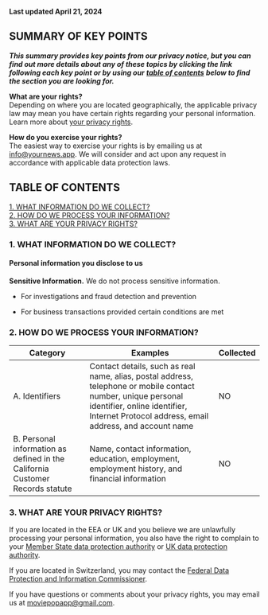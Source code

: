 **Last updated April 21, 2024**

## SUMMARY OF KEY POINTS

***This summary provides key points from our privacy notice, but you can find out more details about any of these topics by clicking the link following each key point or by using our*** [***table of contents***](#table-of-contents) ***below to find the section you are looking for.***  

**What are your rights?** \
Depending on where you are located geographically, the applicable privacy law may mean you have certain rights regarding your personal information. Learn more about [your privacy rights](#3-what-are-your-privacy-rights).  

**How do you exercise your rights?** \
The easiest way to exercise your rights is by emailing us at info@yournews.app. We will consider and act upon any request in accordance with applicable data protection laws.

## TABLE OF CONTENTS

[1. WHAT INFORMATION DO WE COLLECT?](#1-what-information-do-we-collect)\
[2. HOW DO WE PROCESS YOUR INFORMATION?](#2-how-do-we-process-your-information)\
[3. WHAT ARE YOUR PRIVACY RIGHTS?](#3-what-are-your-privacy-rights)  

### 1. WHAT INFORMATION DO WE COLLECT?

#### Personal information you disclose to us

**Sensitive Information.** We do not process sensitive information.

* For investigations and fraud detection and prevention

* For business transactions provided certain conditions are met

### 2. HOW DO WE PROCESS YOUR INFORMATION?

| Category | Examples | Collected |
|----------|----------|-----------|
| A. Identifiers | Contact details, such as real name, alias, postal address, telephone or mobile contact number, unique personal identifier, online identifier, Internet Protocol address, email address, and account name | NO |
| B. Personal information as defined in the California Customer Records statute | Name, contact information, education, employment, employment history, and financial information | NO |

### 3. WHAT ARE YOUR PRIVACY RIGHTS?

If you are located in the EEA or UK and you believe we are unlawfully processing your personal information, you also have the right to complain to your [Member State data protection authority](https://ec.europa.eu/justice/data-protection/bodies/authorities/index_en.htm) or [UK data protection authority](https://ico.org.uk/make-a-complaint/data-protection-complaints/data-protection-complaints/).

If you are located in Switzerland, you may contact the [Federal Data Protection and Information Commissioner](https://www.edoeb.admin.ch/edoeb/en/home.html).

If you have questions or comments about your privacy rights, you may email us at moviepopapp@gmail.com.